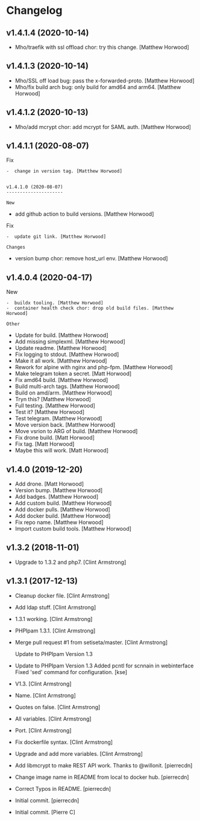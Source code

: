 Changelog
=========


v1.4.1.4 (2020-10-14)
---------------------
- Mho/traefik with ssl offload chor: try this change. [Matthew Horwood]


v1.4.1.3 (2020-10-14)
---------------------
- Mho/SSL off load bug: pass the x-forwarded-proto. [Matthew Horwood]
- Mho/fix build arch bug: only build for amd64 and arm64. [Matthew
  Horwood]


v1.4.1.2 (2020-10-13)
---------------------
- Mho/add mcrypt chor: add mcrypt for SAML auth. [Matthew Horwood]


v1.4.1.1 (2020-08-07)
---------------------

Fix
~~~
-  change in version tag. [Matthew Horwood]


v1.4.1.0 (2020-08-07)
---------------------

New
~~~
-  add github action to build versions. [Matthew Horwood]

Fix
~~~
-  update git link. [Matthew Horwood]

Changes
~~~~~~~
-  version bump chor: remove host_url env. [Matthew Horwood]


v1.4.0.4 (2020-04-17)
---------------------

New
~~~
-  buildx tooling. [Matthew Horwood]
-  container health check chor: drop old build files. [Matthew Horwood]

Other
~~~~~
- Update for build. [Matthew Horwood]
- Add missing simplexml. [Matthew Horwood]
- Update readme. [Matthew Horwood]
- Fix logging to stdout. [Matthew Horwood]
- Make it all work. [Matthew Horwood]
- Rework for alpine with nginx and php-fpm. [Matthew Horwood]
- Make telegram token a secret. [Matt Horwood]
- Fix amd64 build. [Matthew Horwood]
- Build multi-arch tags. [Matthew Horwood]
- Build on amd/arm. [Matthew Horwood]
- Tryn this? [Matthew Horwood]
- Full testing. [Matthew Horwood]
- Test it? [Matthew Horwood]
- Test telegram. [Matthew Horwood]
- Move version back. [Matthew Horwood]
- Move vsrion to ARG of build. [Matthew Horwood]
- Fix drone build. [Matt Horwood]
- Fix tag. [Matt Horwood]
- Maybe this will work. [Matt Horwood]


v1.4.0 (2019-12-20)
-------------------
- Add drone. [Matt Horwood]
- Version bump. [Matthew Horwood]
- Add badges. [Matthew Horwood]
- Add custom build. [Matthew Horwood]
- Add docker pulls. [Matthew Horwood]
- Add docker build. [Matthew Horwood]
- Fix repo name. [Matthew Horwood]
- Import custom build tools. [Matthew Horwood]


v1.3.2 (2018-11-01)
-------------------
- Upgrade to 1.3.2 and php7. [Clint Armstrong]


v1.3.1 (2017-12-13)
-------------------
- Cleanup docker file. [Clint Armstrong]
- Add ldap stuff. [Clint Armstrong]
- 1.3.1 working. [Clint Armstrong]
- PHPIpam 1.3.1. [Clint Armstrong]
- Merge pull request #1 from setiseta/master. [Clint Armstrong]

  Update to PHPIpam Version 1.3
- Update to PHPIpam Version 1.3 Added pcntl for scnnain in webinterface
  Fixed 'sed' command for configuration. [kse]
- V1.3. [Clint Armstrong]
- Name. [Clint Armstrong]
- Quotes on false. [Clint Armstrong]
- All variables. [Clint Armstrong]
- Port. [Clint Armstrong]
- Fix dockerfile syntax. [Clint Armstrong]
- Upgrade and add more variables. [Clint Armstrong]
- Add libmcrypt to make REST API work. Thanks to @willonit. [pierrecdn]
- Change image name in README from local to docker hub. [pierrecdn]
- Correct Typos in README. [pierrecdn]
- Initial commit. [pierrecdn]
- Initial commit. [Pierre C]

